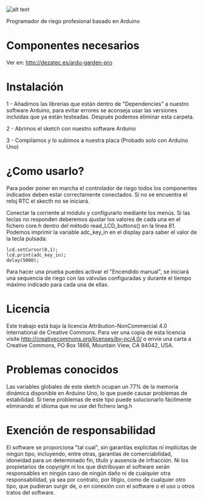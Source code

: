 ![alt text](http://dezatec.es/wp-content/uploads/2018/12/logo-300x60.png)

Programador de riego profesional basado en Arduino

# Componentes necesarios

Ver en: http://dezatec.es/ardu-garden-pro

# Instalación

1 - Añadimos las librerías que están dentro de "Dependencies" a nuestro software Arduino, para evitar errores se aconseja usar las versiones incluídas que ya están testeadas. Después podemos eliminar esta carpeta.

2 - Abrimos el sketch con nuestro software Arduino

3 - Compilamos y lo subimos a nuestra placa (Probado solo con Arduino Uno)

# ¿Como usarlo?

Para poder poner en marcha el controlador de riego todos los componentes indicados deben estar correctamente conectados. Si no se encuentra el reloj RTC el skecth no se iniciará.

Conectar la corriente al módulo y configurarlo mediante los menús. Si las teclas no responden deberemos ajustar los valores de cada una en el fichero core.h dentro del método read_LCD_buttons() en la línea 81. Podemos imprimir la variable adc_key_in en el display para saber el valor de la tecla pulsada:

    lcd.setCursor(0,1);
    lcd.print(adc_key_in);
    delay(5000);

Para hacer una prueba puedes activar el "Encendido manual", se iniciará una sequencia de riego con las válvulas configuradas y durante el tiempo máximo indicado para cada una de ellas.

# Licencia

Este trabajo está bajo la licencia Attribution-NonCommercial 4.0 International de Creative Commons. Para ver una copia de esta licencia visite http://creativecommons.org/licenses/by-nc/4.0/ o envíe una carta a Creative Commons, PO Box 1866, Mountain View, CA 94042, USA.

# Problemas conocidos

Las variables globales de este sketch ocupan un 77% de la memoria dinámica disponible en Arduino Uno, lo que puede causar problemas de estabilidad. Si tiene problemas de este tipo puede solucionarlo fácilmente eliminando el idioma que no use del fichero lang.h

# Exención de responsabilidad

El software se proporciona "tal cual", sin garantías explícitas ni implícitas de ningún tipo, incluyendo, entre otras, garantías de comerciabilidad, idoneidad para un determinado fin, título y ausencia de infracción. Ni los propietarios de copyright ni los que distribuyan el software serán responsables en ningún caso de ningún daño ni de cualquier otra responsabilidad, ya sea por contrato, por litigio, como de cualquier otro tipo, que pudieran surgir de, o en conexión con el software o el uso u otros tratos del software.

